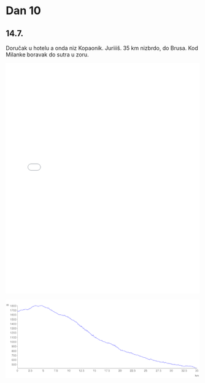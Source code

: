 # Dan 10

## 14.7.

Doručak u hotelu a onda niz Kopaonik. Juriiiš. 35 km nizbrdo, do Brusa. Kod Milanke boravak do sutra u zoru.

<iframe width="100%" height="600px" frameborder="0" allowfullscreen src="//umap.openstreetmap.fr/en/map/bajsom-po-srbiji_570086?scaleControl=true&miniMap=false&scrollWheelZoom=false&zoomControl=true&allowEdit=false&moreControl=true&searchControl=false&tilelayersControl=null&embedControl=false&datalayersControl=null&onLoadPanel=undefined&captionBar=false&fullscreenControl=true&locateControl=false&editinosmControl=false&datalayers=1627667#11/43.3355/20.9145"></iframe>

![Visinski profil](./img/dan-10.png)

